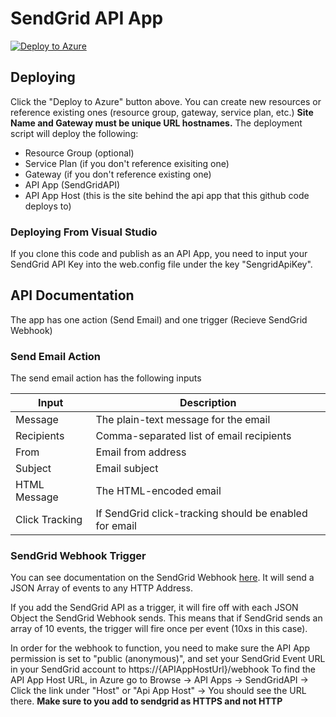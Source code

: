 # SendGrid API App
[![Deploy to Azure](http://azuredeploy.net/deploybutton.png)](https://azuredeploy.net/)

## Deploying ##
Click the "Deploy to Azure" button above.  You can create new resources or reference existing ones (resource group, gateway, service plan, etc.)  **Site Name and Gateway must be unique URL hostnames.**  The deployment script will deploy the following:
 * Resource Group (optional)
 * Service Plan (if you don't reference exisiting one)
 * Gateway (if you don't reference existing one)
 * API App (SendGridAPI)
 * API App Host (this is the site behind the api app that this github code deploys to)
 
 ### Deploying From Visual Studio ###
 If you clone this code and publish as an API App, you need to input your SendGrid API Key into the web.config file under the key "SengridApiKey".

## API Documentation ##
The app has one action (Send Email) and one trigger (Recieve SendGrid Webhook)

### Send Email Action ###
The send email action has the following inputs

| Input | Description |
| ----- | ----- |
| Message | The plain-text message for the email |
| Recipients | Comma-separated list of email recipients |
| From | Email from address |
| Subject | Email subject |
| HTML Message | The HTML-encoded email |
| Click Tracking | If SendGrid click-tracking should be enabled for email |

### SendGrid Webhook Trigger ###

You can see documentation on the SendGrid Webhook [here](https://sendgrid.com/docs/API_Reference/Webhooks/event.html).  It will send a JSON Array of events to any HTTP Address.

If you add the SendGrid API as a trigger, it will fire off with each JSON Object the SendGrid Webhook sends.  This means that if SendGrid sends an array of 10 events, the trigger will fire once per event (10xs in this case).

In order for the webhook to function, you need to make sure the API App permission is set to "public (anonymous)", and set your SendGrid Event URL in your SendGrid account to https://{APIAppHostUrl}/webhook 
To find the API App Host URL, in Azure go to Browse -> API Apps -> SendGridAPI -> Click the link under "Host" or "Api App Host" -> You should see the URL there.  **Make sure to you add to sendgrid as HTTPS and not HTTP**
